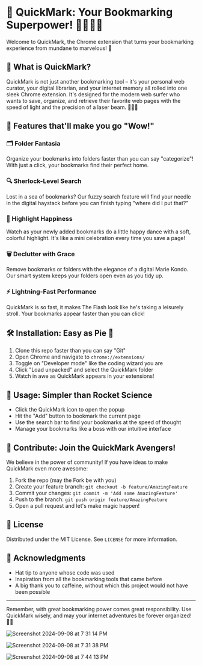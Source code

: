 # 🚀 QuickMark: Your Bookmarking Superpower! 🦸‍♀️🦸‍♂️

Welcome to QuickMark, the Chrome extension that turns your bookmarking experience from mundane to marvelous! 🎉

## 🌟 What is QuickMark?

QuickMark is not just another bookmarking tool – it's your personal web curator, your digital librarian, and your internet memory all rolled into one sleek Chrome extension. It's designed for the modern web surfer who wants to save, organize, and retrieve their favorite web pages with the speed of light and the precision of a laser beam. 🏄‍♂️💨

## 🎨 Features that'll make you go "Wow!" 

### 🗂️ Folder Fantasia
Organize your bookmarks into folders faster than you can say "categorize"! With just a click, your bookmarks find their perfect home.

### 🔍 Sherlock-Level Search
Lost in a sea of bookmarks? Our fuzzy search feature will find your needle in the digital haystack before you can finish typing "where did I put that?"

### 🌈 Highlight Happiness
Watch as your newly added bookmarks do a little happy dance with a soft, colorful highlight. It's like a mini celebration every time you save a page!

### 🗑️ Declutter with Grace
Remove bookmarks or folders with the elegance of a digital Marie Kondo. Our smart system keeps your folders open even as you tidy up.

### ⚡ Lightning-Fast Performance
QuickMark is so fast, it makes The Flash look like he's taking a leisurely stroll. Your bookmarks appear faster than you can click!

## 🛠️ Installation: Easy as Pie 🥧

1. Clone this repo faster than you can say "Git"
2. Open Chrome and navigate to `chrome://extensions/`
3. Toggle on "Developer mode" like the coding wizard you are
4. Click "Load unpacked" and select the QuickMark folder
5. Watch in awe as QuickMark appears in your extensions!

## 🚀 Usage: Simpler than Rocket Science

- Click the QuickMark icon to open the popup
- Hit the "Add" button to bookmark the current page
- Use the search bar to find your bookmarks at the speed of thought
- Manage your bookmarks like a boss with our intuitive interface

## 🤝 Contribute: Join the QuickMark Avengers!

We believe in the power of community! If you have ideas to make QuickMark even more awesome:

1. Fork the repo (may the Fork be with you)
2. Create your feature branch: `git checkout -b feature/AmazingFeature`
3. Commit your changes: `git commit -m 'Add some AmazingFeature'`
4. Push to the branch: `git push origin feature/AmazingFeature`
5. Open a pull request and let's make magic happen!

## 📜 License

Distributed under the MIT License. See `LICENSE` for more information.

## 🙏 Acknowledgments

- Hat tip to anyone whose code was used
- Inspiration from all the bookmarking tools that came before
- A big thank you to caffeine, without which this project would not have been possible

---

Remember, with great bookmarking power comes great responsibility. Use QuickMark wisely, and may your internet adventures be forever organized! 🚀🌟

![Screenshot 2024-09-08 at 7 31 14 PM](https://github.com/user-attachments/assets/000bbeec-cee9-448d-8daf-27a9a510a533)

![Screenshot 2024-09-08 at 7 31 38 PM](https://github.com/user-attachments/assets/677d33df-1e96-40a3-8c21-02f913b6a610)

![Screenshot 2024-09-08 at 7 44 13 PM](https://github.com/user-attachments/assets/5534b7a8-1c66-484b-9d6e-7b299ce87102)

